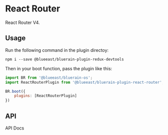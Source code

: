 # React Router

React Router V4.

## Usage
Run the following command in the plugin directoy:

```shell
npm i --save @blueeast/bluerain-plugin-redux-devtools
```

Then in your boot function, pass the plugin like this:

```javascript
import BR from '@blueeast/bluerain-os';
import ReactRouterPlugin from '@blueeast/bluerain-plugin-react-router';

BR.boot({
	plugins: [ReactRouterPlugin]
})
```

## API
API Docs